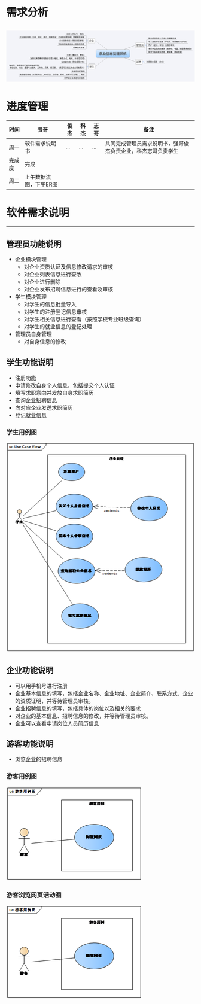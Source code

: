 # 需求分析
![img](/就业信息管理系统需求.png)
---
# 进度管理

时间 | 强哥 | 俊杰 | 科杰 | 志哥 | 备注
---|---|---|---|---|--- 
周一 | 软件需求说明书 | ... | ... | ... |共同完成管理员需求说明书，强哥俊杰负责企业，科杰志哥负责学生
完成度|完成
周二 | 上午数据流图，下午ER图



# 软件需求说明
---
## 管理员功能说明
- 企业模块管理
    - 对企业资质认证及信息修改请求的审核
    - 对企业列表信息进行查改
    - 对企业进行删除
    - 对企业发布招聘信息进行的查看及审核
- 学生模块管理
    - 对学生的信息批量导入
    - 对学生的注册登记信息审核
    - 对学生相关信息进行查看（按照学校专业班级查询）
    - 对学生的就业信息的登记处理
- 管理员自身管理
    - 对自身信息的修改


## 学生功能说明
- 注册功能
- 申请修改自身个人信息，包括提交个人认证
- 填写求职意向并发放自身求职简历
- 查询企业招聘信息
- 向对应企业发送求职简历
- 登记就业信息

### 学生用例图
![学生用例图](/学生用例图.png)

## 企业功能说明
- 可以用手机号进行注册
- 企业基本信息的填写，包括企业名称、企业地址、企业简介、联系方式、企业的资质证明，并等待管理员审核。
- 企业招聘信息的填写，包括具体的岗位以及相关的要求
- 对企业的基本信息、招聘信息的修改，并等待管理员审核。
- 企业可以查看申请岗位人员简历信息

## 游客功能说明
- 浏览企业的招聘信息

### 游客用例图
![游客用例图](/游客浏览网页用例.png)

### 游客浏览网页活动图
![游客浏览网页活动图](/游客浏览网页用例.png)

